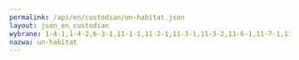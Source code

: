 ```yaml
---
permalink: /api/en/custodian/un-habitat.json
layout: json_en_custodian
wybrane: 1-4-1,1-4-2,6-3-1,11-1-1,11-2-1,11-3-1,11-3-2,11-6-1,11-7-1,11-a-1,11-c-1
nazwa: un-habitat
---
```

